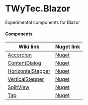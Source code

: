 # TWyTec.Blazor

Experimental components for Blazor

#### Components

| Wiki link | Nuget link |
| --- | --- |
| [Accordion](https://github.com/twytec/TWyTec.Blazor/wiki/Accordion) | [Nuget](https://www.nuget.org/packages/TWyTec.Blazor.Accordion/) |
| [ContentDialog](https://github.com/twytec/TWyTec.Blazor/wiki/ContentDialog) | [Nuget](https://www.nuget.org/packages/TWyTec.Blazor.ContentDialog/) |
| [HorizontalStepper](https://github.com/twytec/TWyTec.Blazor/wiki/HorizontalStepper) | [Nuget](https://www.nuget.org/packages/TWyTec.Blazor.Stepper/) |
| [VerticalStepper](https://github.com/twytec/TWyTec.Blazor/wiki/VerticalStepper) | [Nuget](https://www.nuget.org/packages/TWyTec.Blazor.Stepper/) |
| [SplitView](https://github.com/twytec/TWyTec.Blazor/wiki/SplitView) | [Nuget](https://www.nuget.org/packages/TWyTec.Blazor.SplitView/) |
| [Tab](https://github.com/twytec/TWyTec.Blazor/wiki/ContentDialog) | [Nuget](https://www.nuget.org/packages/TWyTec.Blazor.Stepper/) |
